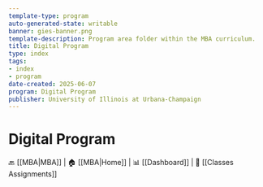 ```yaml
---
template-type: program
auto-generated-state: writable
banner: gies-banner.png
template-description: Program area folder within the MBA curriculum.
title: Digital Program
type: index
tags:
- index
- program
date-created: 2025-06-07
program: Digital Program
publisher: University of Illinois at Urbana-Champaign
---
```


# Digital Program



🔙 [[MBA|MBA]] | 🏠 [[MBA|Home]] | 📊 [[Dashboard]] | 📝 [[Classes Assignments]]

